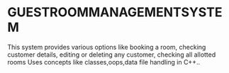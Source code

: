 # GUESTROOMMANAGEMENTSYSTEM
This system provides various options like booking a room, checking customer details, editing or deleting any customer, checking all allotted rooms
Uses concepts like classes,oops,data file handling in C++..
